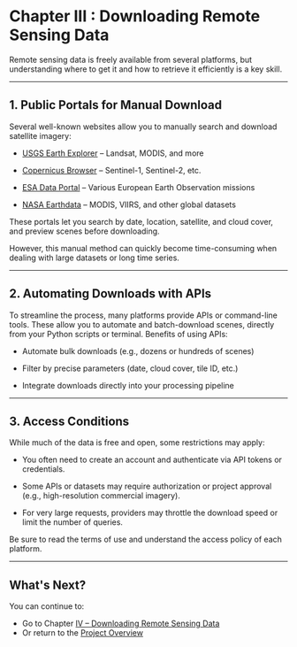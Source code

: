 # Chapter III : Downloading Remote Sensing Data

Remote sensing data is freely available from several platforms, but understanding where to get it and how to retrieve it efficiently is a key skill.

---
## 1. Public Portals for Manual Download

Several well-known websites allow you to manually search and download satellite imagery:

- [USGS Earth Explorer](https://earthexplorer.usgs.gov/) – Landsat, MODIS, and more

- [Copernicus Browser](https://browser.dataspace.copernicus.eu) – Sentinel-1, Sentinel-2, etc.

- [ESA Data Portal](https://earth.esa.int/eogateway/catalog) – Various European Earth Observation missions

- [NASA Earthdata](https://www.earthdata.nasa.gov/) – MODIS, VIIRS, and other global datasets

These portals let you search by date, location, satellite, and cloud cover, and preview scenes before downloading.

However, this manual method can quickly become time-consuming when dealing with large datasets or long time series.

---
## 2. Automating Downloads with APIs

To streamline the process, many platforms provide APIs or command-line tools. These allow you to automate and batch-download scenes, directly from your Python scripts or terminal.
Benefits of using APIs:

- Automate bulk downloads (e.g., dozens or hundreds of scenes)

- Filter by precise parameters (date, cloud cover, tile ID, etc.)

- Integrate downloads directly into your processing pipeline

---
## 3. Access Conditions

While much of the data is free and open, some restrictions may apply:

- You often need to create an account and authenticate via API tokens or credentials.

- Some APIs or datasets may require authorization or project approval (e.g., high-resolution commercial imagery).

- For very large requests, providers may throttle the download speed or limit the number of queries.

Be sure to read the terms of use and understand the access policy of each platform.

---
## What's Next?
You can continue to:
- Go to Chapter [IV – Downloading Remote Sensing Data](../III-Data_download/)
- Or return to the [Project Overview](../)
